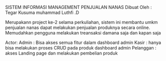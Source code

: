 SISTEM INFORMASI MANAGEMENT PENJUALAN NANAS
Dibuat Oleh : 
Tegar Kusuma
muhammad Luthfi .D

Merupakann project ke-2 selama perkuliahan, sistem ini membantu umkm penjualan nanas dapat melakukan penjualan produknya secara online. Memudahkan pengguna melakukan treansaksi damana saja dan kapan saja

Actor: 
Admin : Bisa akses semua fitur dalam dashboard admin
Kasir : hanya bisa melakukan proses CRUD pada produk dashboard admin
Pelanggan : akses Landing page dan melakukan pembelian produk
